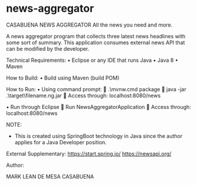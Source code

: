 # news-aggregator

CASABUENA NEWS AGGREGATOR
All the news you need and more.

A news aggregator program that collects three latest news headlines with some sort of summary. This application consumes external news API that can be modified by the developer.

Technical Requirements:
•	Eclipse or any IDE that runs Java
•	Java 8
•	Maven

How to Build:
•	Build using Maven (build POM)

How to Run:
•	Using command prompt:
	.\mvnw.cmd package
	java -jar .\target\filename.ng.jar
	Access through: localhost:8080/news

•	Run through Eclipse
	Run NewsAggregatorApplication
	Access through: localhost:8080/news


NOTE:
-	This is created using SpringBoot technology in Java since the author applies for a Java Developer position.


External Supplementary:
https://start.spring.io/
https://newsapi.org/ 





Author:

MARK LEAN DE MESA CASABUENA
